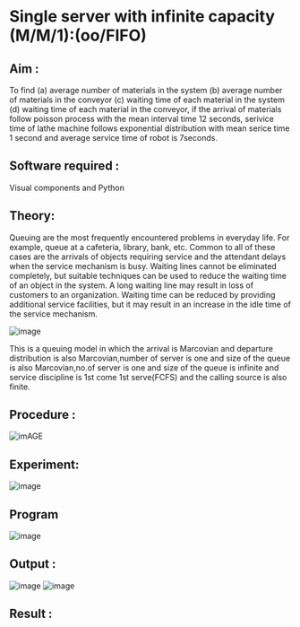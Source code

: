 # Single server with infinite capacity (M/M/1):(oo/FIFO)
## Aim :
To find (a) average number of materials in the system (b) average number of materials in the conveyor (c) waiting time of each material in the system (d) waiting time of each material in the conveyor, if the arrival  of materials follow poisson process with the mean interval time 12 seconds, serivice time of lathe machine follows exponential distribution with mean serice time 1 second and average service time of robot is 7seconds.

## Software required :
Visual components and Python

## Theory:
Queuing are the most frequently encountered problems in everyday life. For example, queue at a cafeteria, library, bank, etc. Common to all of these cases are the arrivals of objects requiring service and the attendant delays when the service mechanism is busy. Waiting lines cannot be eliminated completely, but suitable techniques can be used to reduce the waiting time of an object in the system. A long waiting line may result in loss of customers to an organization. Waiting time can be reduced by providing additional service facilities, but it may result in an increase in the idle time of the service mechanism.

![image](1.png)

This is a queuing model in which the arrival is Marcovian and departure distribution is also Marcovian,number of server is one and size of the queue is also Marcovian,no.of server is one and size of the queue is infinite and service discipline is 1st come 1st serve(FCFS) and the calling source is also finite.

## Procedure :

![imAGE](2.png)



## Experiment:
![image](https://github.com/PREETHI3312/Single-server-infinite-capacity---Markov-Model/assets/151625222/aba2f668-a8a0-4607-8885-c80277aec748)



 
## Program
![image](https://github.com/PREETHI3312/Single-server-infinite-capacity---Markov-Model/assets/151625222/142cde0d-e8fe-46c3-b61a-a3229e3537e2)

## Output :
![image](https://github.com/PREETHI3312/Single-server-infinite-capacity---Markov-Model/assets/151625222/f2affb02-a4cb-450b-b977-4c630fda1f84)
![image](https://github.com/PREETHI3312/Single-server-infinite-capacity---Markov-Model/assets/151625222/a0bd13e6-3f79-42e1-a57c-c39c0f11f606)



## Result :

